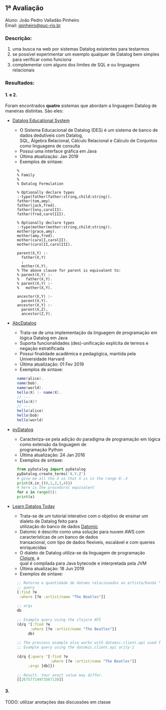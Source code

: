 ## 1ª Avaliação

Aluno: João Pedro Valladão Pinheiro\
Email: [jpinheiro@puc-rio.br](mailto:jpinheiro@puc-rio.br)

### Descrição:

1) uma busca na web por sistemas Datalog existentes para testarmos
2) se possível experimentar um exemplo qualquer de Datalog bem simples para verificar como funciona
3) complementar com alguns dos limites de SQL e ou linguagens relacionais

### Resultados:

#### 1. e 2.

Foram encontrados **quatro** sistemas que abordam a linguagem Datalog de maneiras distintas. São eles:

- [Datalog Educational System](http://des.sourceforge.net/index.html)
  - O Sistema Educacional de Datalog (DES) é um sistema de banco de dados dedutíveis com Datalog, \
  SQL, Álgebra Relacional, Cálculo Relacional e Cálculo de Conjuntos como linguagens de consulta
  - Possui uma interface gráfica em Java
  - Última atualização: Jan 2019
  - Exemplos de sintaxe:
  
  ```datalog
    %
    % Family
    %
    % Datalog Formulation
    
    % Optionally declare types
    :-type(father(father:string,child:string)).
    father(tom,amy).
    father(jack,fred).
    father(tony,carolII).
    father(fred,carolIII).
    
    % Optionally declare types
    :-type(mother(mother:string,child:string)).
    mother(grace,amy).
    mother(amy,fred).
    mother(carolI,carolII).
    mother(carolII,carolIII).
    
    parent(X,Y) :- 
      father(X,Y)
      ; 
      mother(X,Y).
    % The above clause for parent is equivalent to:  
    % parent(X,Y) :- 
    %   father(X,Y).
    % parent(X,Y) :- 
    %   mother(X,Y).
    
    ancestor(X,Y) :- 
      parent(X,Y).
    ancestor(X,Y) :- 
      parent(X,Z), 
      ancestor(Z,Y).
  ```

- [AbcDatalog](http://abcdatalog.seas.harvard.edu/)
  - Trata-se de uma implementação da linguagem de programação em lógica Datalog em Java
  - Suporta funcionalidades (des)-unificação explícita de termos e negação estratificada
  - Possui finalidade acadêmica e pedagógica, mantida pela Universidade Harvard
  - Última atualização: 01 Fev 2019
  - Exemplos de sintaxe:
  
  ```java
    name(alice).
    name(bob).
    name(world).
    hello(X) :- name(X).
    // ---
    hello(X)?
    // ---
    hello(alice)
    hello(bob)
    hello(world)
  ```

- [pyDatalog](https://sites.google.com/site/pydatalog/home)
  - Caracteriza-se pela adição do paradigma de programação em lógica como extensão da linguagem  de\
  programação Python
  - Última atualização: 24 Jan 2016
  - Exemplos de sintaxe:
  
  ```python
    from pyDatalog import pyDatalog
    pyDatalog.create_terms('X,Y,Z')
    # give me all the X so that X is in the range 0..4
    print(X.in_((0,1,2,3,4)))
    # here is the procedural equivalent
    for x in range(5):
    print(x)
  ```

- [Learn Datalog Today](http://www.learndatalogtoday.org/)
  - Trata-se de um tutorial interativo com o objetivo de ensinar um dialeto de Datalog feito para  \
  utilização do banco de dados [Datomic](https://www.datomic.com/)
  - Datomic é descrito como uma solução para nuvem AWS com características de um banco de dados    \
  transacional, com tipo de dados flexíveis, escalável e com queries enriquecidas
  - O dialeto de Datalog utiliza-se da linguagem de programação [Clojure](https://clojure.org/), a \
  qual é compilada para Java bytecode e interpretada pela JVM
  - Última atualização: 18 Jun 2019
  - Exemplos de sintaxe:
  
  ```clojure
    ;; Retorna a quantidade de datoms relacionados ao artista/banda "The Beatles"
    ;; query
    [:find ?e
     :where [?e :artist/name "The Beatles"]]
    
    ;; args
    db
    
    ;; Example query using the clojure API
    (d/q '[:find ?e
          :where [?e :artist/name "The Beatles"]]
         db)
    
    ;; The previous example also works with datomic.client.api used for Datomic Cloud
    ;; Example query using the datomic.client.api arity-1
    
    (d/q {:query '[:find ?e
                   :where [?e :artist/name "The Beatles"]]
         :args [db]})
    
    ;; Result. Your exact value may differ.
    [[26757714973567138]]
  ```

#### 3.

TODO: utilizar anotações das discussões em classe
